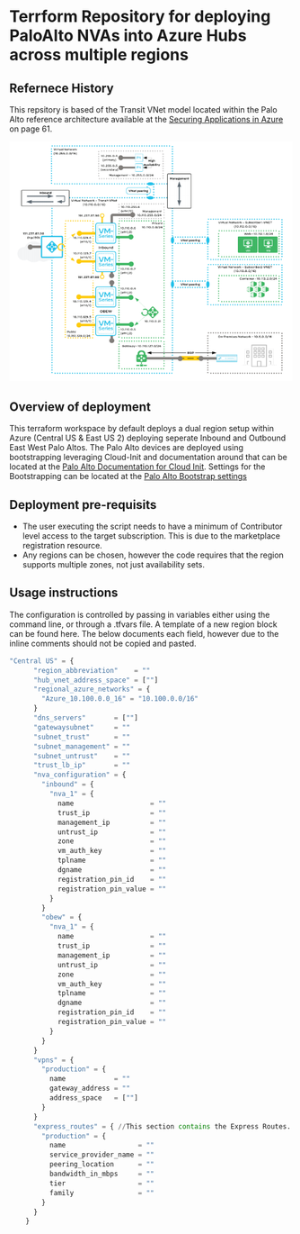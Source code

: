 # Terrform Repository for deploying PaloAlto NVAs into Azure Hubs across multiple regions

## Refernece History
This repsitory is based of the Transit VNet model located within the Palo Alto reference architecture available at the [Securing Applications in Azure](https://www.paloaltonetworks.com/apps/pan/public/downloadResource?pagePath=/content/pan/en_US/resources/guides/azure-architecture-guide) on page 61.

![PaloAlto Transit Architecture](images/Palo_Reference_Architecture.png?raw=true "PaloAlto Transit Architecture")

## Overview of deployment
This terraform workspace by default deploys a dual region setup within Azure (Central US & East US 2) deploying seperate Inbound and Outbound East West Palo Altos. The Palo Alto devices are deployed using bootstrapping leveraging Cloud-Init and documentation around that can be located at the [Palo Alto Documentation for Cloud Init](https://docs.paloaltonetworks.com/vm-series/10-0/vm-series-deployment/bootstrap-the-vm-series-firewall/create-the-init-cfgtxt-file/sample-init-cfgtxt-file.html#id114bde92-3176-4c7c-a68a-eadfff80cb29). Settings for the Bootstrapping can be located at the [Palo Alto Bootstrap settings](https://docs.paloaltonetworks.com/vm-series/10-0/vm-series-deployment/bootstrap-the-vm-series-firewall/bootstrap-the-vm-series-firewall-in-azure.html)

## Deployment pre-requisits

- The user executing the script needs to have a minimum of Contributor level access to the target subscription. This is due to the marketplace registration resource.
- Any regions can be chosen, however the code requires that the region supports multiple zones, not just availability sets.
  
## Usage instructions

The configuration is controlled by passing in variables either using the command line, or through a .tfvars file. A template of a new region block can be found here. The below documents each field, however due to the inline comments should not be copied and pasted.
```terraform
"Central US" = {
      "region_abbreviation"    = ""
      "hub_vnet_address_space" = [""]
      "regional_azure_networks" = {
        "Azure_10.100.0.0_16" = "10.100.0.0/16"
      }
      "dns_servers"       = [""]
      "gatewaysubnet"     = ""
      "subnet_trust"      = ""
      "subnet_management" = ""
      "subnet_untrust"    = ""
      "trust_lb_ip"       = ""
      "nva_configuration" = {
        "inbound" = {
          "nva_1" = {
            name                   = ""
            trust_ip               = ""
            management_ip          = ""
            untrust_ip             = ""
            zone                   = ""
            vm_auth_key            = ""
            tplname                = ""
            dgname                 = ""
            registration_pin_id    = ""
            registration_pin_value = ""
          }
        }
        "obew" = {
          "nva_1" = {
            name                   = ""
            trust_ip               = ""
            management_ip          = ""
            untrust_ip             = ""
            zone                   = ""
            vm_auth_key            = ""
            tplname                = ""
            dgname                 = ""
            registration_pin_id    = ""
            registration_pin_value = ""
          }
        }
      }
      "vpns" = {
        "production" = {
          name            = ""
          gateway_address = ""
          address_space   = [""]
        }
      }
      "express_routes" = { //This section contains the Express Routes. In the event no Express Routes are required for this region leave {}
        "production" = {
          name                  = ""
          service_provider_name = ""
          peering_location      = ""
          bandwidth_in_mbps     = ""
          tier                  = ""
          family                = ""
        }
      }
    }
```
